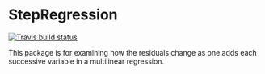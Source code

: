 # StepRegression
<!-- badges: start -->
[![Travis build status](https://travis-ci.org/cmpear/StepRegression.svg?branch=master)](https://travis-ci.org/cmpear/StepRegression)
<!-- badges: end -->
This package is for examining how the residuals change as one adds each successive variable in a multilinear regression. 
